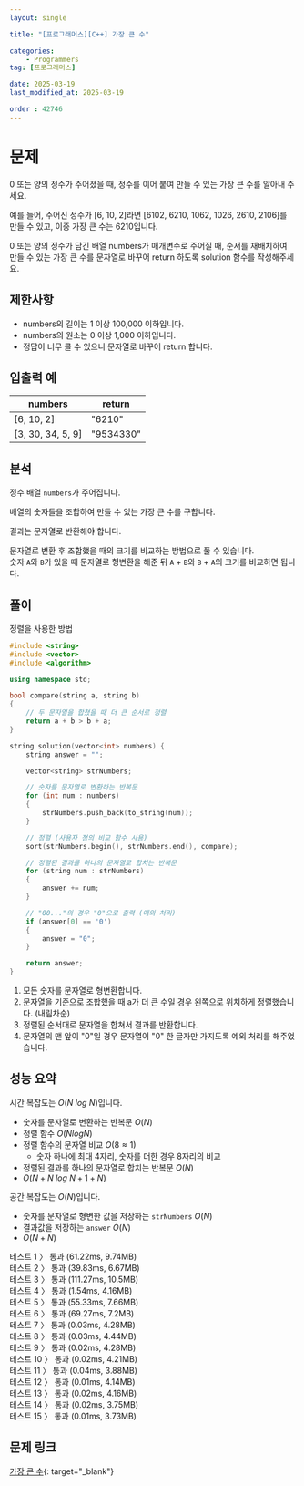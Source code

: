 ```yaml
---
layout: single

title: "[프로그래머스][C++] 가장 큰 수"

categories:
    - Programmers
tag: [프로그래머스]

date: 2025-03-19
last_modified_at: 2025-03-19

order : 42746
---
```


# 문제

0 또는 양의 정수가 주어졌을 때, 정수를 이어 붙여 만들 수 있는 가장 큰 수를 알아내 주세요.

예를 들어, 주어진 정수가 [6, 10, 2]라면 [6102, 6210, 1062, 1026, 2610, 2106]를 만들 수 있고, 이중 가장 큰 수는 6210입니다.

0 또는 양의 정수가 담긴 배열 numbers가 매개변수로 주어질 때, 순서를 재배치하여 만들 수 있는 가장 큰 수를 문자열로 바꾸어 return 하도록 solution 함수를 작성해주세요.

## 제한사항

+ numbers의 길이는 1 이상 100,000 이하입니다.
+ numbers의 원소는 0 이상 1,000 이하입니다.
+ 정답이 너무 클 수 있으니 문자열로 바꾸어 return 합니다.

## 입출력 예

|numbers|return|
|---|---|
|[6, 10, 2]|"6210"|
|[3, 30, 34, 5, 9]|"9534330"|

## 분석

정수 배열 `numbers`가 주어집니다.

배열의 숫자들을 조합하여 만들 수 있는 가장 큰 수를 구합니다.

결과는 문자열로 반환해야 합니다.

문자열로 변환 후 조합했을 때의 크기를 비교하는 방법으로 풀 수 있습니다.  
숫자 `A`와 `B`가 있을 때 문자열로 형변환을 해준 뒤 `A` + `B`와 `B` + `A`의 크기를 비교하면 됩니다.

## 풀이

정렬을 사용한 방법

```cpp
#include <string>
#include <vector>
#include <algorithm>

using namespace std;

bool compare(string a, string b)
{
    // 두 문자열을 합쳤을 때 더 큰 순서로 정렬
    return a + b > b + a;
}

string solution(vector<int> numbers) {
    string answer = "";

    vector<string> strNumbers;

    // 숫자를 문자열로 변환하는 반복문
    for (int num : numbers)
    {
        strNumbers.push_back(to_string(num));
    }

    // 정렬 (사용자 정의 비교 함수 사용)
    sort(strNumbers.begin(), strNumbers.end(), compare);

    // 정렬된 결과를 하나의 문자열로 합치는 반복문
    for (string num : strNumbers)
    {
        answer += num;
    }

    // "00..."의 경우 "0"으로 출력 (예외 처리)
    if (answer[0] == '0')
    {
        answer = "0";
    }

    return answer;
}
```

1. 모든 숫자를 문자열로 형변환합니다.
2. 문자열을 기준으로 조합했을 때 a가 더 큰 수일 경우 왼쪽으로 위치하게 정렬했습니다. (내림차순)
3. 정렬된 순서대로 문자열을 합쳐서 결과를 반환합니다.
4. 문자열의 맨 앞이 "0"일 경우 문자열이 "0" 한 글자만 가지도록 예외 처리를 해주었습니다.

## 성능 요약

시간 복잡도는 $O(N \ log \ N)$입니다.

- 숫자를 문자열로 변환하는 반복문 $O(N)$
- 정렬 함수 $O(N log N)$
- 정렬 함수의 문자열 비교 $O(8 \approx 1)$
    + 숫자 하나에 최대 4자리, 숫자를 더한 경우 8자리의 비교
- 정렬된 결과를 하나의 문자열로 합치는 반복문 $O(N)$
- $O(N + N \ log \ N + 1 + N)$

공간 복잡도는 $O(N)$입니다.

- 숫자를 문자열로 형변한 값을 저장하는 `strNumbers` $O(N)$
- 결과값을 저장하는 `answer` $O(N)$
- $O(N + N)$

테스트 1 〉 통과 (61.22ms, 9.74MB)  
테스트 2 〉 통과 (39.83ms, 6.67MB)  
테스트 3 〉 통과 (111.27ms, 10.5MB)  
테스트 4 〉 통과 (1.54ms, 4.16MB)  
테스트 5 〉 통과 (55.33ms, 7.66MB)  
테스트 6 〉 통과 (69.27ms, 7.2MB)  
테스트 7 〉 통과 (0.03ms, 4.28MB)  
테스트 8 〉 통과 (0.03ms, 4.44MB)  
테스트 9 〉 통과 (0.02ms, 4.28MB)  
테스트 10 〉 통과 (0.02ms, 4.21MB)  
테스트 11 〉 통과 (0.04ms, 3.88MB)  
테스트 12 〉 통과 (0.01ms, 4.14MB)  
테스트 13 〉 통과 (0.02ms, 4.16MB)  
테스트 14 〉 통과 (0.02ms, 3.75MB)  
테스트 15 〉 통과 (0.01ms, 3.73MB)  

## 문제 링크

[가장 큰 수](https://school.programmers.co.kr/learn/courses/30/lessons/42746){: target="_blank"}